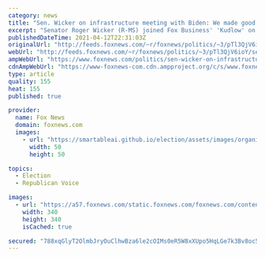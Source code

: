 ```yaml
---
category: news
title: "Sen. Wicker on infrastructure meeting with Biden: We made good points but 'there is a lot of space between us'"
excerpt: "Senator Roger Wicker (R-MS) joined Fox Business' 'Kudlow' on Monday following his Oval Office meeting with President Biden and says he and his Republican colleagues made 'good points' but noted there remains 'a lot of space between' the two parties"
publishedDateTime: 2021-04-12T22:31:03Z
originalUrl: "http://feeds.foxnews.com/~r/foxnews/politics/~3/pTl3QjV6ioY/sen-wicker-on-infrastructure-meeting-with-biden-we-made-good-points-but-there-is-a-lot-of-space-between-us"
webUrl: "http://feeds.foxnews.com/~r/foxnews/politics/~3/pTl3QjV6ioY/sen-wicker-on-infrastructure-meeting-with-biden-we-made-good-points-but-there-is-a-lot-of-space-between-us"
ampWebUrl: "https://www.foxnews.com/politics/sen-wicker-on-infrastructure-meeting-with-biden-we-made-good-points-but-there-is-a-lot-of-space-between-us.amp"
cdnAmpWebUrl: "https://www-foxnews-com.cdn.ampproject.org/c/s/www.foxnews.com/politics/sen-wicker-on-infrastructure-meeting-with-biden-we-made-good-points-but-there-is-a-lot-of-space-between-us.amp"
type: article
quality: 155
heat: 155
published: true

provider:
  name: Fox News
  domain: foxnews.com
  images:
    - url: "https://smartableai.github.io/election/assets/images/organizations/foxnews.com-50x50.jpg"
      width: 50
      height: 50

topics:
  - Election
  - Republican Voice

images:
  - url: "https://a57.foxnews.com/static.foxnews.com/foxnews.com/content/uploads/2018/09/340/340/fox-news.jpg?ve=1&tl=1"
    width: 340
    height: 340
    isCached: true

secured: "788xqGlyT2OlmbJryOuClhwBza6le2cOIMs0eR5W8xXUpo5HqLGe7k3Bv8oc5gsBFEEgJmpvDdUS1+3utdLtzK6giVMGmBvG6tQpJE23PJ0N06Am4Mr1MaCrWtL/OgbEAOdbD16wKwCur7m/Cj/4Zvm7r4ggX3AdYY0pTFp5uINhpJMxit63drHNBhlnu4YvT1A9rRrTjiPCOJGyTKxU+hhIvv2SEni/Mcj7Oe+V4BKvvWjVAIM/u6a/LbTynomNC+ehhiZ5d9HxGv8XoUAl49fXk3NoM3Jyjyelur7Z15UcSrFqiklZaWVXYn1YPMJTRbV/pjJ3ecqLDKzx5CLkhuYeGe6EGJ/6STh/iea9pIA=;Y/UGm9c9caC2pMg0lohg/A=="
---
```


